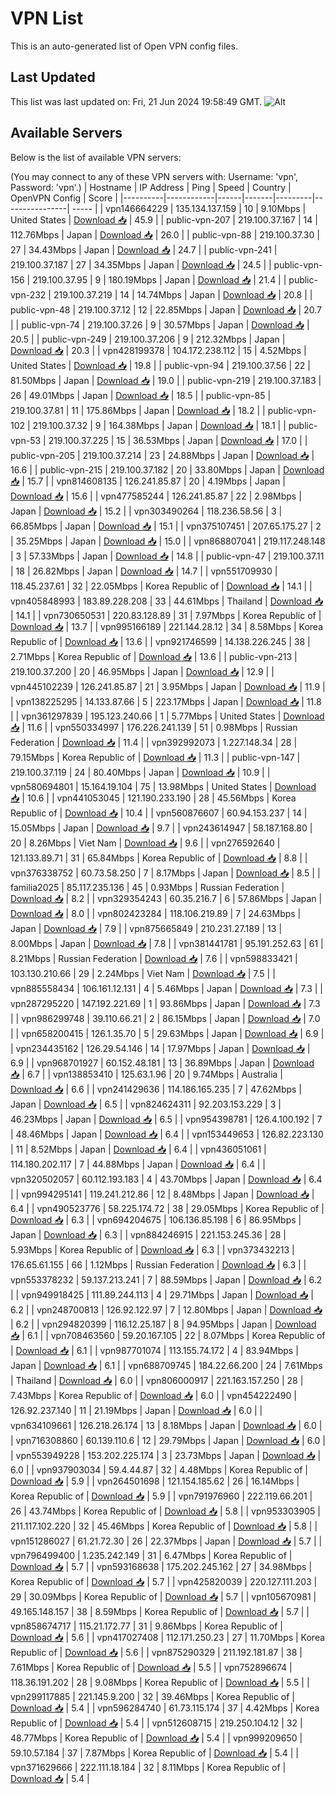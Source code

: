 # VPN List

This is an auto-generated list of Open VPN config files.

## Last Updated

This list was last updated on: Fri, 21 Jun 2024 19:58:49 GMT.
![Alt](https://repobeats.axiom.co/api/embed/186b98318ef1479477931607c1ad7d823f12451f.svg "Repobeats analytics image")

## Available Servers

Below is the list of available VPN servers:

(You may connect to any of these VPN servers with: Username: 'vpn', Password: 'vpn'.)
| Hostname | IP Address | Ping | Speed | Country | OpenVPN Config | Score |
|----------|------------|------|-------|---------|----------------| ----- |
| vpn146664229 | 135.134.137.159 | 10 | 9.10Mbps | United States | [Download 📥](./configs/server_0_US.ovpn) | 45.9 |
| public-vpn-207 | 219.100.37.167 | 14 | 112.76Mbps | Japan | [Download 📥](./configs/server_1_JP.ovpn) | 26.0 |
| public-vpn-88 | 219.100.37.30 | 27 | 34.43Mbps | Japan | [Download 📥](./configs/server_2_JP.ovpn) | 24.7 |
| public-vpn-241 | 219.100.37.187 | 27 | 34.35Mbps | Japan | [Download 📥](./configs/server_3_JP.ovpn) | 24.5 |
| public-vpn-156 | 219.100.37.95 | 9 | 180.19Mbps | Japan | [Download 📥](./configs/server_4_JP.ovpn) | 21.4 |
| public-vpn-232 | 219.100.37.219 | 14 | 14.74Mbps | Japan | [Download 📥](./configs/server_5_JP.ovpn) | 20.8 |
| public-vpn-48 | 219.100.37.12 | 12 | 22.85Mbps | Japan | [Download 📥](./configs/server_6_JP.ovpn) | 20.7 |
| public-vpn-74 | 219.100.37.26 | 9 | 30.57Mbps | Japan | [Download 📥](./configs/server_7_JP.ovpn) | 20.5 |
| public-vpn-249 | 219.100.37.206 | 9 | 212.32Mbps | Japan | [Download 📥](./configs/server_8_JP.ovpn) | 20.3 |
| vpn428199378 | 104.172.238.112 | 15 | 4.52Mbps | United States | [Download 📥](./configs/server_9_US.ovpn) | 19.8 |
| public-vpn-94 | 219.100.37.56 | 22 | 81.50Mbps | Japan | [Download 📥](./configs/server_10_JP.ovpn) | 19.0 |
| public-vpn-219 | 219.100.37.183 | 26 | 49.01Mbps | Japan | [Download 📥](./configs/server_11_JP.ovpn) | 18.5 |
| public-vpn-85 | 219.100.37.81 | 11 | 175.86Mbps | Japan | [Download 📥](./configs/server_12_JP.ovpn) | 18.2 |
| public-vpn-102 | 219.100.37.32 | 9 | 164.38Mbps | Japan | [Download 📥](./configs/server_13_JP.ovpn) | 18.1 |
| public-vpn-53 | 219.100.37.225 | 15 | 36.53Mbps | Japan | [Download 📥](./configs/server_14_JP.ovpn) | 17.0 |
| public-vpn-205 | 219.100.37.214 | 23 | 24.88Mbps | Japan | [Download 📥](./configs/server_15_JP.ovpn) | 16.6 |
| public-vpn-215 | 219.100.37.182 | 20 | 33.80Mbps | Japan | [Download 📥](./configs/server_16_JP.ovpn) | 15.7 |
| vpn814608135 | 126.241.85.87 | 20 | 4.19Mbps | Japan | [Download 📥](./configs/server_17_JP.ovpn) | 15.6 |
| vpn477585244 | 126.241.85.87 | 22 | 2.98Mbps | Japan | [Download 📥](./configs/server_18_JP.ovpn) | 15.2 |
| vpn303490264 | 118.236.58.56 | 3 | 66.85Mbps | Japan | [Download 📥](./configs/server_19_JP.ovpn) | 15.1 |
| vpn375107451 | 207.65.175.27 | 2 | 35.25Mbps | Japan | [Download 📥](./configs/server_20_JP.ovpn) | 15.0 |
| vpn868807041 | 219.117.248.148 | 3 | 57.33Mbps | Japan | [Download 📥](./configs/server_21_JP.ovpn) | 14.8 |
| public-vpn-47 | 219.100.37.11 | 18 | 26.82Mbps | Japan | [Download 📥](./configs/server_22_JP.ovpn) | 14.7 |
| vpn551709930 | 118.45.237.61 | 32 | 22.05Mbps | Korea Republic of | [Download 📥](./configs/server_23_KR.ovpn) | 14.1 |
| vpn405848993 | 183.89.228.208 | 33 | 44.61Mbps | Thailand | [Download 📥](./configs/server_24_TH.ovpn) | 14.1 |
| vpn730650531 | 220.83.128.89 | 31 | 7.97Mbps | Korea Republic of | [Download 📥](./configs/server_25_KR.ovpn) | 13.7 |
| vpn995166189 | 221.144.28.12 | 34 | 8.58Mbps | Korea Republic of | [Download 📥](./configs/server_26_KR.ovpn) | 13.6 |
| vpn921746599 | 14.138.226.245 | 38 | 2.71Mbps | Korea Republic of | [Download 📥](./configs/server_27_KR.ovpn) | 13.6 |
| public-vpn-213 | 219.100.37.200 | 20 | 46.95Mbps | Japan | [Download 📥](./configs/server_28_JP.ovpn) | 12.9 |
| vpn445102239 | 126.241.85.87 | 21 | 3.95Mbps | Japan | [Download 📥](./configs/server_29_JP.ovpn) | 11.9 |
| vpn138225295 | 14.133.87.66 | 5 | 223.17Mbps | Japan | [Download 📥](./configs/server_30_JP.ovpn) | 11.8 |
| vpn361297839 | 195.123.240.66 | 1 | 5.77Mbps | United States | [Download 📥](./configs/server_31_US.ovpn) | 11.6 |
| vpn550334997 | 176.226.241.139 | 51 | 0.98Mbps | Russian Federation | [Download 📥](./configs/server_32_RU.ovpn) | 11.4 |
| vpn392992073 | 1.227.148.34 | 28 | 79.15Mbps | Korea Republic of | [Download 📥](./configs/server_33_KR.ovpn) | 11.3 |
| public-vpn-147 | 219.100.37.119 | 24 | 80.40Mbps | Japan | [Download 📥](./configs/server_34_JP.ovpn) | 10.9 |
| vpn580694801 | 15.164.19.104 | 75 | 13.98Mbps | United States | [Download 📥](./configs/server_35_US.ovpn) | 10.6 |
| vpn441053045 | 121.190.233.190 | 28 | 45.56Mbps | Korea Republic of | [Download 📥](./configs/server_36_KR.ovpn) | 10.4 |
| vpn560876607 | 60.94.153.237 | 14 | 15.05Mbps | Japan | [Download 📥](./configs/server_37_JP.ovpn) | 9.7 |
| vpn243614947 | 58.187.168.80 | 20 | 8.26Mbps | Viet Nam | [Download 📥](./configs/server_38_VN.ovpn) | 9.6 |
| vpn276592640 | 121.133.89.71 | 31 | 65.84Mbps | Korea Republic of | [Download 📥](./configs/server_39_KR.ovpn) | 8.8 |
| vpn376338752 | 60.73.58.250 | 7 | 8.17Mbps | Japan | [Download 📥](./configs/server_40_JP.ovpn) | 8.5 |
| familia2025 | 85.117.235.136 | 45 | 0.93Mbps | Russian Federation | [Download 📥](./configs/server_41_RU.ovpn) | 8.2 |
| vpn329354243 | 60.35.216.7 | 6 | 57.86Mbps | Japan | [Download 📥](./configs/server_42_JP.ovpn) | 8.0 |
| vpn802423284 | 118.106.219.89 | 7 | 24.63Mbps | Japan | [Download 📥](./configs/server_43_JP.ovpn) | 7.9 |
| vpn875665849 | 210.231.27.189 | 13 | 8.00Mbps | Japan | [Download 📥](./configs/server_44_JP.ovpn) | 7.8 |
| vpn381441781 | 95.191.252.63 | 61 | 8.21Mbps | Russian Federation | [Download 📥](./configs/server_45_RU.ovpn) | 7.6 |
| vpn598833421 | 103.130.210.66 | 29 | 2.24Mbps | Viet Nam | [Download 📥](./configs/server_46_VN.ovpn) | 7.5 |
| vpn885558434 | 106.161.12.131 | 4 | 5.46Mbps | Japan | [Download 📥](./configs/server_47_JP.ovpn) | 7.3 |
| vpn287295220 | 147.192.221.69 | 1 | 93.86Mbps | Japan | [Download 📥](./configs/server_48_JP.ovpn) | 7.3 |
| vpn986299748 | 39.110.66.21 | 2 | 86.15Mbps | Japan | [Download 📥](./configs/server_49_JP.ovpn) | 7.0 |
| vpn658200415 | 126.1.35.70 | 5 | 29.63Mbps | Japan | [Download 📥](./configs/server_50_JP.ovpn) | 6.9 |
| vpn234435162 | 126.29.54.146 | 14 | 17.97Mbps | Japan | [Download 📥](./configs/server_51_JP.ovpn) | 6.9 |
| vpn968701927 | 60.152.48.181 | 13 | 36.89Mbps | Japan | [Download 📥](./configs/server_52_JP.ovpn) | 6.7 |
| vpn138853410 | 125.63.1.96 | 20 | 9.74Mbps | Australia | [Download 📥](./configs/server_53_AU.ovpn) | 6.6 |
| vpn241429636 | 114.186.165.235 | 7 | 47.62Mbps | Japan | [Download 📥](./configs/server_54_JP.ovpn) | 6.5 |
| vpn824624311 | 92.203.153.229 | 3 | 46.23Mbps | Japan | [Download 📥](./configs/server_55_JP.ovpn) | 6.5 |
| vpn954398781 | 126.4.100.192 | 7 | 48.46Mbps | Japan | [Download 📥](./configs/server_56_JP.ovpn) | 6.4 |
| vpn153449653 | 126.82.223.130 | 11 | 8.52Mbps | Japan | [Download 📥](./configs/server_57_JP.ovpn) | 6.4 |
| vpn436051061 | 114.180.202.117 | 7 | 44.88Mbps | Japan | [Download 📥](./configs/server_58_JP.ovpn) | 6.4 |
| vpn320502057 | 60.112.193.183 | 4 | 43.70Mbps | Japan | [Download 📥](./configs/server_59_JP.ovpn) | 6.4 |
| vpn994295141 | 119.241.212.86 | 12 | 8.48Mbps | Japan | [Download 📥](./configs/server_60_JP.ovpn) | 6.4 |
| vpn490523776 | 58.225.174.72 | 38 | 29.05Mbps | Korea Republic of | [Download 📥](./configs/server_61_KR.ovpn) | 6.3 |
| vpn694204675 | 106.136.85.198 | 6 | 86.95Mbps | Japan | [Download 📥](./configs/server_62_JP.ovpn) | 6.3 |
| vpn884246915 | 221.153.245.36 | 28 | 5.93Mbps | Korea Republic of | [Download 📥](./configs/server_63_KR.ovpn) | 6.3 |
| vpn373432213 | 176.65.61.155 | 66 | 1.12Mbps | Russian Federation | [Download 📥](./configs/server_64_RU.ovpn) | 6.3 |
| vpn553378232 | 59.137.213.241 | 7 | 88.59Mbps | Japan | [Download 📥](./configs/server_65_JP.ovpn) | 6.2 |
| vpn949918425 | 111.89.244.113 | 4 | 29.71Mbps | Japan | [Download 📥](./configs/server_66_JP.ovpn) | 6.2 |
| vpn248700813 | 126.92.122.97 | 7 | 12.80Mbps | Japan | [Download 📥](./configs/server_67_JP.ovpn) | 6.2 |
| vpn294820399 | 116.12.25.187 | 8 | 94.95Mbps | Japan | [Download 📥](./configs/server_68_JP.ovpn) | 6.1 |
| vpn708463560 | 59.20.167.105 | 22 | 8.07Mbps | Korea Republic of | [Download 📥](./configs/server_69_KR.ovpn) | 6.1 |
| vpn987701074 | 113.155.74.172 | 4 | 83.94Mbps | Japan | [Download 📥](./configs/server_70_JP.ovpn) | 6.1 |
| vpn688709745 | 184.22.66.200 | 24 | 7.61Mbps | Thailand | [Download 📥](./configs/server_71_TH.ovpn) | 6.0 |
| vpn806000917 | 221.163.157.250 | 28 | 7.43Mbps | Korea Republic of | [Download 📥](./configs/server_72_KR.ovpn) | 6.0 |
| vpn454222490 | 126.92.237.140 | 11 | 21.19Mbps | Japan | [Download 📥](./configs/server_73_JP.ovpn) | 6.0 |
| vpn634109661 | 126.218.26.174 | 13 | 8.18Mbps | Japan | [Download 📥](./configs/server_74_JP.ovpn) | 6.0 |
| vpn716308860 | 60.139.110.6 | 12 | 29.79Mbps | Japan | [Download 📥](./configs/server_75_JP.ovpn) | 6.0 |
| vpn553949228 | 153.202.225.174 | 3 | 23.73Mbps | Japan | [Download 📥](./configs/server_76_JP.ovpn) | 6.0 |
| vpn937903034 | 59.4.44.87 | 32 | 4.48Mbps | Korea Republic of | [Download 📥](./configs/server_77_KR.ovpn) | 5.9 |
| vpn264501698 | 121.154.185.62 | 26 | 16.14Mbps | Korea Republic of | [Download 📥](./configs/server_78_KR.ovpn) | 5.9 |
| vpn791976960 | 222.119.66.201 | 26 | 43.74Mbps | Korea Republic of | [Download 📥](./configs/server_79_KR.ovpn) | 5.8 |
| vpn953303905 | 211.117.102.220 | 32 | 45.46Mbps | Korea Republic of | [Download 📥](./configs/server_80_KR.ovpn) | 5.8 |
| vpn151286027 | 61.21.72.30 | 26 | 22.37Mbps | Japan | [Download 📥](./configs/server_81_JP.ovpn) | 5.7 |
| vpn796499400 | 1.235.242.149 | 31 | 6.47Mbps | Korea Republic of | [Download 📥](./configs/server_82_KR.ovpn) | 5.7 |
| vpn593168638 | 175.202.245.162 | 27 | 34.98Mbps | Korea Republic of | [Download 📥](./configs/server_83_KR.ovpn) | 5.7 |
| vpn425820039 | 220.127.111.203 | 29 | 30.09Mbps | Korea Republic of | [Download 📥](./configs/server_84_KR.ovpn) | 5.7 |
| vpn105670981 | 49.165.148.157 | 38 | 8.59Mbps | Korea Republic of | [Download 📥](./configs/server_85_KR.ovpn) | 5.7 |
| vpn858674717 | 115.21.172.77 | 31 | 9.86Mbps | Korea Republic of | [Download 📥](./configs/server_86_KR.ovpn) | 5.6 |
| vpn417027408 | 112.171.250.23 | 27 | 11.70Mbps | Korea Republic of | [Download 📥](./configs/server_87_KR.ovpn) | 5.6 |
| vpn875290329 | 211.192.181.87 | 38 | 7.61Mbps | Korea Republic of | [Download 📥](./configs/server_88_KR.ovpn) | 5.5 |
| vpn752896674 | 118.36.191.202 | 28 | 9.08Mbps | Korea Republic of | [Download 📥](./configs/server_89_KR.ovpn) | 5.5 |
| vpn299117885 | 221.145.9.200 | 32 | 39.46Mbps | Korea Republic of | [Download 📥](./configs/server_90_KR.ovpn) | 5.4 |
| vpn596284740 | 61.73.115.174 | 37 | 4.42Mbps | Korea Republic of | [Download 📥](./configs/server_91_KR.ovpn) | 5.4 |
| vpn512608715 | 219.250.104.12 | 32 | 48.77Mbps | Korea Republic of | [Download 📥](./configs/server_92_KR.ovpn) | 5.4 |
| vpn999209650 | 59.10.57.184 | 37 | 7.87Mbps | Korea Republic of | [Download 📥](./configs/server_93_KR.ovpn) | 5.4 |
| vpn371629666 | 222.111.18.184 | 32 | 8.11Mbps | Korea Republic of | [Download 📥](./configs/server_94_KR.ovpn) | 5.4 |
